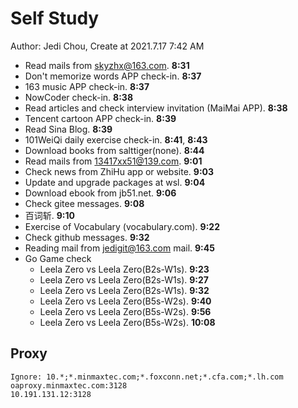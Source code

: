 # Self Study

Author: Jedi Chou, Create at 2021.7.17 7:42 AM

* Read mails from skyzhx@163.com. **8:31**
* Don't memorize words APP check-in. **8:37**
* 163 music APP check-in. **8:37**
* NowCoder check-in. **8:38**
* Read articles and check interview invitation (MaiMai APP). **8:38**
* Tencent cartoon APP check-in. **8:39**
* Read Sina Blog. **8:39**
* 101WeiQi daily exercise check-in. **8:41**, **8:43**
* Download books from salttiger(none). **8:44**
* Read mails from 13417xx51@139.com. **9:01**
* Check news from ZhiHu app or website. **9:03**
* Update and upgrade packages at wsl. **9:04**
* Download ebook from jb51.net. **9:06**
* Check gitee messages. **9:08**
* 百词斩. **9:10**
* Exercise of Vocabulary (vocabulary.com). **9:22**
* Check github messages. **9:32**
* Reading mail from jedigit@163.com mail. **9:45**
* Go Game check
  * Leela Zero vs Leela Zero(B2s-W1s). **9:23**
  * Leela Zero vs Leela Zero(B2s-W1s). **9:27**
  * Leela Zero vs Leela Zero(B2s-W1s). **9:32**
  * Leela Zero vs Leela Zero(B5s-W2s). **9:40**
  * Leela Zero vs Leela Zero(B5s-W2s). **9:56**
  * Leela Zero vs Leela Zero(B5s-W2s). **10:08**

## Proxy

```memo
Ignore: 10.*;*.minmaxtec.com;*.foxconn.net;*.cfa.com;*.lh.com
oaproxy.minmaxtec.com:3128
10.191.131.12:3128
```
